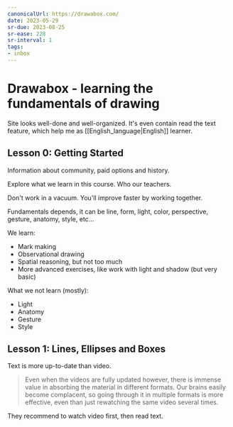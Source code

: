 ```yaml
---
canonicalUrl: https://drawabox.com/
date: 2023-05-29
sr-due: 2023-08-25
sr-ease: 228
sr-interval: 1
tags:
- inbox
---
```


# Drawabox - learning the fundamentals of drawing

Site looks well-done and well-organized. It's even contain read the text
feature, which help me as [[English_language|English]] learner.

## Lesson 0: Getting Started

Information about community, paid options and history.

Explore what we learn in this course. Who our teachers.

Don't work in a vacuum. You'll improve faster by working together.

Fundamentals depends, it can be line, form, light, color, perspective, gesture,
anatomy, style, etc...

We learn:

- Mark making
- Observational drawing
- Spatial reasoning, but not too much
- More advanced exercises, like work with light and shadow (but very basic)

What we not learn (mostly):

- Light
- Anatomy
- Gesture
- Style

## Lesson 1: Lines, Ellipses and Boxes

Text is more up-to-date than video.

> Even when the videos are fully updated however, there is immense value in
> absorbing the material in different formats. Our brains easily become
> complacent, so going through it in multiple formats is more effective, even
> than just rewatching the same video several times.

They recommend to watch video first, then read text.